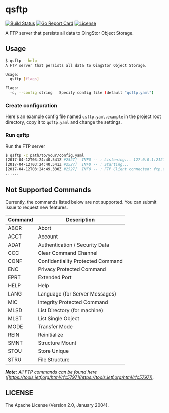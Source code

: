 # qsftp

[![Build Status](https://travis-ci.org/yunify/qsftp.svg?branch=master)](https://travis-ci.org/yunify/qsftp)
[![Go Report Card](https://goreportcard.com/badge/github.com/yunify/qsftp)](https://goreportcard.com/report/github.com/yunify/qsftp)
[![License](http://img.shields.io/badge/license-apache%20v2-blue.svg)](https://github.com/yunify/qsftp/blob/master/LICENSE)

A FTP server that persists all data to QingStor Object Storage.

## Usage

``` bash
$ qsftp --help
A FTP server that persists all data to QingStor Object Storage.

Usage:
  qsftp [flags]

Flags:
  -c, --config string   Specify config file (default "qsftp.yaml")
```

### Create configuration

Here's an example config file named `qsftp.yaml.example` in the project root directory, copy it to `qsftp.yaml` and change the settings.

### Run qsftp

Run the FTP server

``` bash
$ qsftp -c path/to/your/config.yaml
[2017-04-12T03:24:40.541Z #2527]  INFO -- : Listening... 127.0.0.1:2121
[2017-04-12T03:24:40.541Z #2527]  INFO -- : Starting...
[2017-04-12T03:24:49.330Z #2527]  INFO -- : FTP Client connected: ftp.connected, id: 76e209d6a89448279e947a7babe0097d, RemoteAddr: 127.0.0.1:51788, Total: 1
......
```

## Not Supported Commands

Currently, the commands listed below are not supported. You can submit issue to request new features.

| Command |           Description             |
|---------|-----------------------------------|
|  ABOR   | Abort                             |
|  ACCT   | Account                           |
|  ADAT   | Authentication / Security Data    |
|  CCC    | Clear Command Channel             |
|  CONF   | Confidentiality Protected Command |
|  ENC    | Privacy Protected Command         |
|  EPRT   | Extended Port                     |
|  HELP   | Help                              |
|  LANG   | Language (for Server Messages)    |
|  MIC    | Integrity Protected Command       |
|  MLSD   | List Directory (for machine)      |
|  MLST   | List Single Object                |
|  MODE   | Transfer Mode                     |
|  REIN   | Reinitialize                      |
|  SMNT   | Structure Mount                   |
|  STOU   | Store Unique                      |
|  STRU   | File Structure                    |

___Note:__ All FTP commands can be found here ([https://tools.ietf.org/html/rfc5797](https://tools.ietf.org/html/rfc5797))._

## LICENSE

The Apache License (Version 2.0, January 2004).
